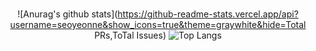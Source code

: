 
<div align="center">

#
![Anurag's github stats](https://github-readme-stats.vercel.app/api?username=seoyeonne&show_icons=true&theme=graywhite&hide=Total PRs,ToTal Issues)
![Top Langs](https://github-readme-stats.vercel.app/api/top-langs/?username=seoyeonne&layout=compact&theme=graywhite)

</div>
